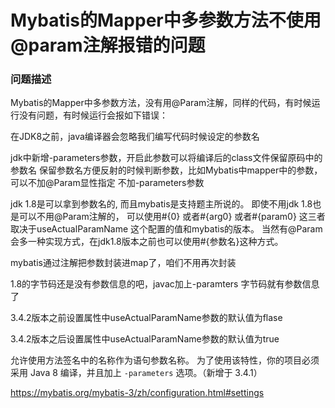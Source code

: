 # Mybatis的Mapper中多参数方法不使用@param注解报错的问题

### 问题描述

Mybatis的Mapper中多参数方法，没有用@Param注解，同样的代码，有时候运行没有问题，有时候运行会报如下错误：





在JDK8之前，java编译器会忽略我们编写代码时候设定的参数名

jdk中新增-parameters参数，开启此参数可以将编译后的class文件保留原码中的参数名
保留参数名方便反射的时候判断参数，比如Mybatis中mapper中的参数，可以不加@Param显性指定
不加-parameters参数



jdk 1.8是可以拿到参数名的, 而且mybatis是支持题主所说的。 即使不用jdk 1.8也是可以不用@Param注解的， 可以使用#{0} 或者#{arg0} 或者#{param0} 这三者取决于useActualParamName 这个配置的值和mybatis的版本。 当然有@Param会多一种实现方式，在jdk1.8版本之前也可以使用#{参数名}这种方式。



mybatis通过注解把参数封装进map了，咱们不用再次封装

1.8的字节码还是没有参数信息的吧，javac加上-paramters 字节码就有参数信息了



3.4.2版本之前设置属性中useActualParamName参数的默认值为flase



3.4.2版本之后设置属性中useActualParamName参数的默认值为true 



允许使用方法签名中的名称作为语句参数名称。 为了使用该特性，你的项目必须采用 Java 8 编译，并且加上 `-parameters` 选项。（新增于 3.4.1）

https://mybatis.org/mybatis-3/zh/configuration.html#settings